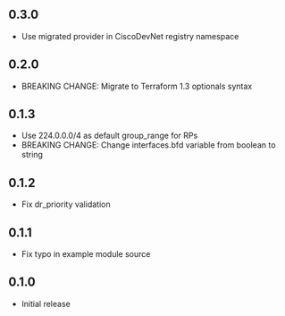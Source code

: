 ## 0.3.0

- Use migrated provider in CiscoDevNet registry namespace

## 0.2.0

- BREAKING CHANGE: Migrate to Terraform 1.3 optionals syntax

## 0.1.3

- Use 224.0.0.0/4 as default group_range for RPs
- BREAKING CHANGE: Change interfaces.bfd variable from boolean to string

## 0.1.2

- Fix dr_priority validation

## 0.1.1

- Fix typo in example module source

## 0.1.0

- Initial release
